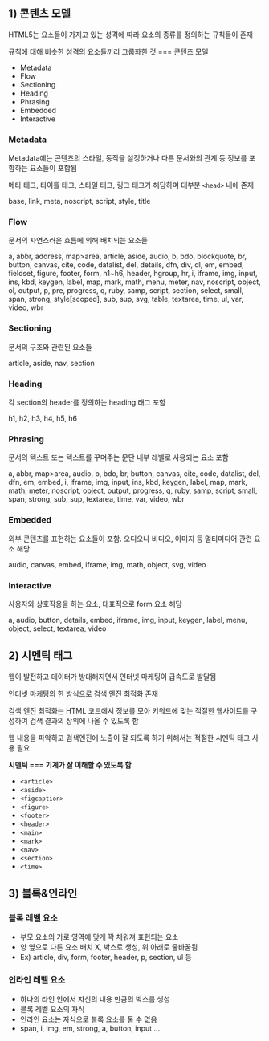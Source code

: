 ## 1) 콘텐츠 모델

HTML5는 요소들이 가지고 있는 성격에 따라 요소의 종류를 정의하는 규칙들이 존재

규칙에 대해 비슷한 성격의 요소들끼리 그룹화한 것 === 콘텐츠 모델

- Metadata
- Flow
- Sectioning
- Heading
- Phrasing
- Embedded
- Interactive

### Metadata

Metadata에는 콘텐츠의 스타일, 동작을 설정하거나 다른 문서와의 관계 등 정보를 포함하는 요소들이 포함됨

메타 태그, 타이틀 태그, 스타일 태그, 링크 태그가 해당하며 대부분 `<head>` 내에 존재

base, link, meta, noscript, script, style, title

### Flow

문서의 자연스러운 흐름에 의해 배치되는 요소들

a, abbr, address, map>area, article, aside, audio, b, bdo, blockquote, br, button, canvas, cite, code, datalist, del, details, dfn, div, dl, em, embed, fieldset, figure, footer, form, h1~h6, header, hgroup, hr, i, iframe, img, input, ins, kbd, keygen, label, map, mark, math, menu, meter, nav, noscript, object, ol, output, p, pre, progress, q, ruby, samp, script, section, select, small, span, strong, style[scoped], sub, sup, svg, table, textarea, time, ul, var, video, wbr



### Sectioning

문서의 구조와 관련된 요소들

article, aside, nav, section

### Heading

각 section의 header를 정의하는 heading 태그 포함

h1, h2, h3, h4, h5, h6

### Phrasing

문서의 텍스트 또는 텍스트를 꾸며주는 문단 내부 레벨로 사용되는 요소 포함

a, abbr, map>area, audio, b, bdo, br, button, canvas, cite, code, datalist, del, dfn, em, embed, i, iframe, img, input, ins, kbd, keygen, label, map, mark, math, meter, noscript, object, output, progress, q, ruby, samp, script, small, span, strong, sub, sup, textarea, time, var, video, wbr

### Embedded

외부 콘텐츠를 표현하는 요소들이 포함. 오디오나 비디오, 이미지 등 멀티미디어 관련 요소 해당

audio, canvas, embed, iframe, img, math, object, svg, video

### Interactive

사용자와 상호작용을 하는 요소, 대표적으로 form 요소 해당

a, audio, button, details, embed, iframe, img, input, keygen, label, menu, object, select, textarea, video

## 2) 시멘틱 태그

웹이 발전하고 데이터가 방대해지면서 인터넷 마케팅이 급속도로 발달됨

인터넷 마케팅의 한 방식으로 검색 엔진 최적화 존재

검색 엔진 최적화는 HTML 코드에서 정보를 모아 키워드에 맞는 적절한 웹사이트를 구성하여 검색 결과의 상위에 나올 수 있도록 함

웹 내용을 파악하고 검색엔진에 노출이 잘 되도록 하기 위해서는 적절한 시멘틱 태그 사용 필요

**시멘틱 === 기계가 잘 이해할 수 있도록 함**

- `<article>`
- `<aside>`
- `<figcaption>`
- `<figure>`
- `<footer>`
- `<header>`
- `<main>`
- `<mark>`
- `<nav>`
- `<section>`
- `<time>`

## 3) 블록&인라인

### 블록 레벨 요소

- 부모 요소의 가로 영역에 맞게 꽉 채워져 표현되는 요소
- 양 옆으로 다른 요소 배치 X, 박스로 생성, 위 아래로 줄바꿈됨
- Ex) article, div, form, footer, header, p, section, ul 등

### 인라인 레벨 요소

- 하나의 라인 안에서 자신의 내용 만큼의 박스를 생성
- 블록 레벨 요소의 자식
- 인라인 요소는 자식으로 블록 요소를 둘 수 없음
- span, i, img, em, strong, a, button, input …
